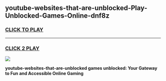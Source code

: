
## youtube-websites-that-are-unblocked-Play-Unblocked-Games-Online-dnf8z
<h3>
<a href="https://premium76.site?title=youtube-websites-that-are-unblocked&ref=25A">CLICK TO PLAY</a></h3>
<hr>

<h3>
<a href="https://premium76.site?title=youtube-websites-that-are-unblocked&ref=25A">CLICK 2 PLAY</a>
  
</h3>

<a href="https://premium76.site?title=youtube-websites-that-are-unblocked&ref=25A"><img src="https://clearcache.store/games.png"></a>


**youtube-websites-that-are-unblocked games unblocked: Your Gateway to Fun and Accessible Online Gaming**
